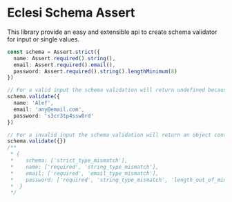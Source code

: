# Eclesi Schema Assert

This library provide an easy and extensible api to create schema validator for input or single values.

```typescript
const schema = Assert.strict({
  name: Assert.required().string(),
  email: Assert.required().email(),
  password: Assert.required().string().lengthMinimum(8)
})

// For a valid input the schema validation will return undefined because no violations was found
schema.validate({
  name: 'Alef',
  email: 'any@email.com',
  password: 's3cr3tp4ssw0rd'
})

// For a invalid input the schema validation will return an object containing each violation for each property
schema.validate({})
/**
 * {
 *    schema: ['strict_type_mismatch'],
 *    name: ['required', 'string_type_mismatch'],
 *    email: ['required', 'email_type_mismatch'],
 *    password: ['required', 'string_type_mismatch', 'length_out_of_minimum']
 *  }
 */
```
